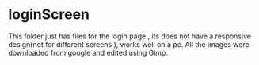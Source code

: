# loginScreen
This folder just has files for the login page , its does not have a responsive design(not for different screens ), works well on a pc.
All the images were downloaded from google and edited using Gimp.
